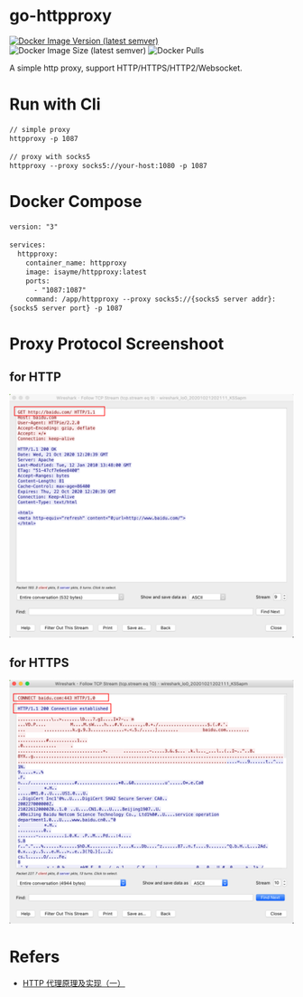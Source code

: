 # go-httpproxy

[![Docker Image Version (latest semver)](https://img.shields.io/docker/v/isayme/httpproxy?sort=semver&style=flat-square)](https://hub.docker.com/r/isayme/httpproxy)
![Docker Image Size (latest semver)](https://img.shields.io/docker/image-size/isayme/httpproxy?sort=semver&style=flat-square)
![Docker Pulls](https://img.shields.io/docker/pulls/isayme/httpproxy?style=flat-square)

A simple http proxy, support HTTP/HTTPS/HTTP2/Websocket.

# Run with Cli

```
// simple proxy
httpproxy -p 1087

// proxy with socks5
httpproxy --proxy socks5://your-host:1080 -p 1087
```

# Docker Compose
```
version: "3"

services:
  httpproxy:
    container_name: httpproxy
    image: isayme/httpproxy:latest
    ports:
      - "1087:1087"
    command: /app/httpproxy --proxy socks5://{socks5 server addr}:{socks5 server port} -p 1087
```

# Proxy Protocol Screenshoot

## for HTTP

![HTTP Protocol](./doc/http.png)

## for HTTPS

![HTTPS Protocol](./doc/https.png)

# Refers

- [HTTP 代理原理及实现（一）](https://imququ.com/post/web-proxy.html)
